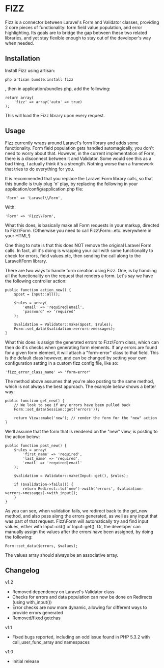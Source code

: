 FIZZ
====
Fizz is a connector between Laravel's Form and Validator classes, providing 2 core pieces of functionality: form field value population, and error highlighting. Its goals are to bridge the gap between these two related libraries, and yet stay flexible enough to stay out of the developer's way when needed.

Installation
------------
Install Fizz using artisan:

    php artisan bundle:install fizz

, then in application/bundles.php, add the following:

    return array(
        'fizz' => array('auto' => true)
    );

This will load the Fizz library upon every request.

Usage
-----
Fizz currently wraps around Laravel's form library and adds some functionality. Form field population gets handled automagically, you don't need to worry about that. However, in the current implementation of Form, there is a disconnect between it and Validator. Some would see this as a bad thing, I actually think it's a strength. Nothing worse than a framework that tries to do everything for you.

It is recommended that you replace the Laravel Form library calls, so that this bundle is truly plug 'n' play, by replacing the following in your application/config/application.php file:

    'Form' => 'Laravel\\Form',

With:

    'Form' => 'Fizz\\Form',

What this does, is basically make all Form requests in your markup, directed to Fizz\Form. (Otherwise you need to call Fizz\Form::.etc. everywhere in your HTML!)

One thing to note is that this does NOT remove the original Laravel Form calls. In fact, all it's doing is wrapping your call with some functionality to check for errors, field values.etc, then sending the call along to the Laravel\Form library.

There are two ways to handle form creation using Fizz. One, is by handling all the functionality on the request that renders a form. Let's say we have the following controller action:
    
    public function action_new() {
        $post = Input::all();

        $rules = array(
            'email' => 'required|email',
            'password' => 'required'
        );
        
        $validation = Validator::make($post, $rules);
        Form::set_data($validation->errors->messages);
    }

What this does is assign the generated errors to Fizz\Form class, which can then do it's checks when generating form elements. If any errors are found for a given form element, it will attach a "form-error" class to that field. This is the default class however, and can be changed by setting your own configuration setting in a custom fizz config file, like so:

    'fizz_error_class_name' => 'form-error'

The method above assumes that you're also posting to the same method, which is not always the best approach. The example below shows a better way:

    public function get_new() {
        // We look to see if any errors have been pulled back
        Form::set_data(Session::get('errors'));

        return View::make('new'); // render the form for the "new" action
    }

We'll assume that the form that is rendered on the "new" view, is posting to the action below:

    public function post_new() {
        $rules = array(
            'first_name' => 'required',
            'last_name' => 'required',
            'email' => 'required|email'
        );

        $validation = Validator::make(Input::get(), $rules);

        if ($validation->fails()) {
            return Redirect::to('new')->with('errors', $validation->errors->messages)->with_input();
        }
    }

As you can see, when validation fails, we redirect back to the get_new method, and also pass along the errors generated, as well as any input that was part of that request. Fizz\Form will automatically try and find input values, either with Input::old() or Input::get(). Or, the developer can manually assign the values after the errors have been assigned, by doing the following:

    Form::set_data($errors, $values);

The values array should always be an associative array.

Changelog
---------
v1.2
* Removed dependency on Laravel's Validator class
* Checks for errors and data population can now be done on Redirects (using with_input())
* Error checks are now more dynamic, allowing for different ways to provide errors generated
* Removed/fixed gotchas

v1.1
* Fixed bugs reported, including an odd issue found in PHP 5.3.2 with call_user_func_array and namespaces

v1.0
* Initial release